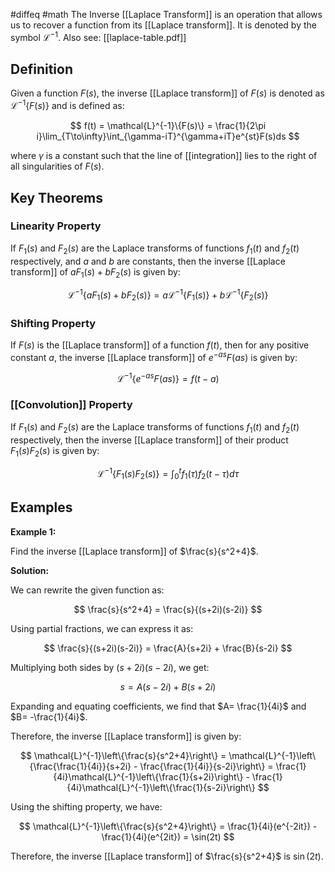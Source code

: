 #diffeq #math 
The Inverse [[Laplace Transform]] is an operation that allows us to recover a function from its [[Laplace transform]]. It is denoted by the symbol $\mathcal{L}^{-1}$.
Also see: [[laplace-table.pdf]]
## Definition

Given a function $F(s)$, the inverse [[Laplace transform]] of $F(s)$ is denoted as $\mathcal{L}^{-1}\{F(s)\}$ and is defined as:

$$
f(t) = \mathcal{L}^{-1}\{F(s)\} = \frac{1}{2\pi i}\lim_{T\to\infty}\int_{\gamma-iT}^{\gamma+iT}e^{st}F(s)ds
$$

where $\gamma$ is a constant such that the line of [[integration]] lies to the right of all singularities of $F(s)$.

## Key Theorems

### Linearity Property

If $F_1(s)$ and $F_2(s)$ are the Laplace transforms of functions $f_1(t)$ and $f_2(t)$ respectively, and $a$ and $b$ are constants, then the inverse [[Laplace transform]] of $aF_1(s) + bF_2(s)$ is given by:

$$
\mathcal{L}^{-1}\{aF_1(s) + bF_2(s)\} = a\mathcal{L}^{-1}\{F_1(s)\} + b\mathcal{L}^{-1}\{F_2(s)\}
$$

### Shifting Property

If $F(s)$ is the [[Laplace transform]] of a function $f(t)$, then for any positive constant $a$, the inverse [[Laplace transform]] of $e^{-as} F(as)$ is given by:

$$
\mathcal{L}^{-1}\{e^{-as} F(as)\} = f(t-a)
$$

### [[Convolution]] Property

If $F_1(s)$ and $F_2(s)$ are the Laplace transforms of functions $f_1(t)$ and $f_2(t)$ respectively, then the inverse [[Laplace transform]] of their product $F_1(s)F_2(s)$ is given by:

$$
\mathcal{L}^{-1}\{F_1(s)F_2(s)\} = \int_{0}^{t}f_1(\tau)f_2(t-\tau)d\tau
$$

## Examples

**Example 1:**

Find the inverse [[Laplace transform]] of $\frac{s}{s^2+4}$.

**Solution:**

We can rewrite the given function as:

$$
\frac{s}{s^2+4} = \frac{s}{(s+2i)(s-2i)}
$$

Using partial fractions, we can express it as:

$$
\frac{s}{(s+2i)(s-2i)} = \frac{A}{s+2i} + \frac{B}{s-2i}
$$

Multiplying both sides by $(s+2i)(s-2i)$, we get:

$$
s = A(s-2i) + B(s+2i)
$$

Expanding and equating coefficients, we find that $A= \frac{1}{4i}$ and $B= -\frac{1}{4i}$.

Therefore, the inverse [[Laplace transform]] is given by:

$$
\mathcal{L}^{-1}\left\{\frac{s}{s^2+4}\right\} = \mathcal{L}^{-1}\left\{\frac{\frac{1}{4i}}{s+2i} - \frac{\frac{1}{4i}}{s-2i}\right\} = \frac{1}{4i}\mathcal{L}^{-1}\left\{\frac{1}{s+2i}\right\} - \frac{1}{4i}\mathcal{L}^{-1}\left\{\frac{1}{s-2i}\right\}
$$

Using the shifting property, we have:

$$
\mathcal{L}^{-1}\left\{\frac{s}{s^2+4}\right\} = \frac{1}{4i}(e^{-2it}) - \frac{1}{4i}(e^{2it}) = \sin(2t)
$$

Therefore, the inverse [[Laplace transform]] of $\frac{s}{s^2+4}$ is $\sin(2t)$.
